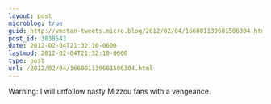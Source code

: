 ```yaml
---
layout: post
microblog: true
guid: http://vmstan-tweets.micro.blog/2012/02/04/166001139601506304.html
post_id: 3038543
date: 2012-02-04T21:32:10-0600
lastmod: 2012-02-04T21:32:10-0600
type: post
url: /2012/02/04/166001139601506304.html
---
```

Warning: I will unfollow nasty Mizzou fans with a vengeance.
